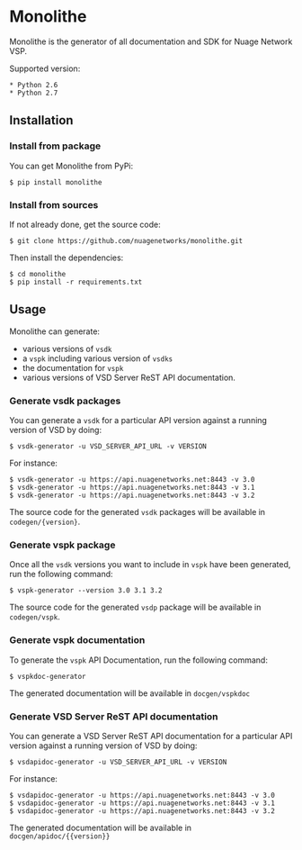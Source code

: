 # Monolithe

Monolithe is the generator of all documentation and SDK for Nuage Network VSP.

Supported version:

    * Python 2.6
    * Python 2.7



## Installation

### Install  from package

You can get Monolithe from PyPi:

    $ pip install monolithe


### Install  from sources

If not already done, get the source code:

    $ git clone https://github.com/nuagenetworks/monolithe.git

Then install the dependencies:

    $ cd monolithe
    $ pip install -r requirements.txt



## Usage

Monolithe can generate:

- various versions of `vsdk`
- a `vspk` including various version of `vsdks`
- the documentation for `vspk`
- various versions of VSD Server ReST API documentation.


### Generate vsdk packages

You can generate a `vsdk` for a particular API version against a running version of VSD by doing:

    $ vsdk-generator -u VSD_SERVER_API_URL -v VERSION

For instance:

    $ vsdk-generator -u https://api.nuagenetworks.net:8443 -v 3.0
    $ vsdk-generator -u https://api.nuagenetworks.net:8443 -v 3.1
    $ vsdk-generator -u https://api.nuagenetworks.net:8443 -v 3.2

The source code for the generated `vsdk` packages will be available in `codegen/{version}`.


### Generate vspk package

Once all the `vsdk` versions you want to include in `vspk` have been generated, run the following command:

    $ vspk-generator --version 3.0 3.1 3.2

The source code for the generated `vsdp` package will be available in `codegen/vspk`.


### Generate vspk documentation

To generate the `vspk` API Documentation, run the following command:

    $ vspkdoc-generator

The generated documentation will be available in `docgen/vspkdoc`


### Generate VSD Server ReST API documentation

You can generate a  VSD Server ReST API documentation for a particular API version against a running version of VSD by doing:

    $ vsdapidoc-generator -u VSD_SERVER_API_URL -v VERSION

For instance:

    $ vsdapidoc-generator -u https://api.nuagenetworks.net:8443 -v 3.0
    $ vsdapidoc-generator -u https://api.nuagenetworks.net:8443 -v 3.1
    $ vsdapidoc-generator -u https://api.nuagenetworks.net:8443 -v 3.2

The generated documentation will be available in `docgen/apidoc/{{version}}`
